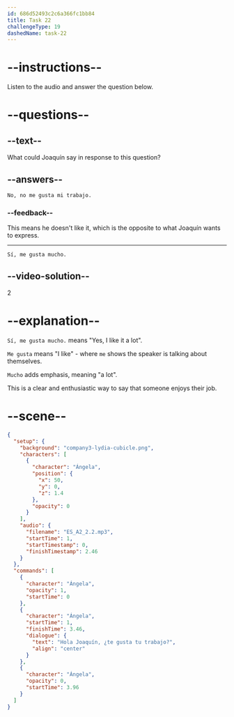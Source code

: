```yaml
---
id: 686d52493c2c6a366fc1bb84
title: Task 22
challengeType: 19
dashedName: task-22
---
```


<!-- (Audio) Ángela: Hola, Joaquín. ¿Te gusta tu trabajo? -->
<!-- SPEAKING -->

# --instructions--

Listen to the audio and answer the question below.

# --questions--

## --text--

What could Joaquín say in response to this question?

## --answers--

`No, no me gusta mi trabajo.`

### --feedback--

This means he doesn't like it, which is the opposite to what Joaquín wants to express.

---

`Sí, me gusta mucho.`

## --video-solution--

2

# --explanation--

`Sí, me gusta mucho.` means "Yes, I like it a lot".

`Me gusta` means "I like" - where `me` shows the speaker is talking about themselves.

`Mucho` adds emphasis, meaning "a lot".

This is a clear and enthusiastic way to say that someone enjoys their job.

# --scene--

```json
{
  "setup": {
    "background": "company3-lydia-cubicle.png",
    "characters": [
      {
        "character": "Ángela",
        "position": {
          "x": 50,
          "y": 0,
          "z": 1.4
        },
        "opacity": 0
      }
    ],
    "audio": {
      "filename": "ES_A2_2.2.mp3",
      "startTime": 1,
      "startTimestamp": 0,
      "finishTimestamp": 2.46
    }
  },
  "commands": [
    {
      "character": "Ángela",
      "opacity": 1,
      "startTime": 0
    },
    {
      "character": "Ángela",
      "startTime": 1,
      "finishTime": 3.46,
      "dialogue": {
        "text": "Hola Joaquín, ¿te gusta tu trabajo?",
        "align": "center"
      }
    },
    {
      "character": "Ángela",
      "opacity": 0,
      "startTime": 3.96
    }
  ]
}
```
